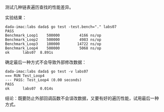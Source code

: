 测试几种链表遍历查找的性能差异。

实验结果：

    dada-imac:labs dada$ go test -test.bench="." labs07
    PASS
    Benchmark_Loop1    500000         4166 ns/op
    Benchmark_Loop2    500000         4983 ns/op
    Benchmark_Loop3    100000        14722 ns/op
    Benchmark_Loop4    500000         5068 ns/op
    ok  	labs07	8.891s

确定最后一种方式不会导致外部修改数据：

    dada-imac:labs dada$ go test -v labs07
    === RUN Test_Loop4
    --- PASS: Test_Loop4 (0.00 seconds)
    PASS
    ok  	labs07	0.014s

结论：既要防止外部回调函数不会误改数据，又要有好的遍历性能，试用最后一种方式。